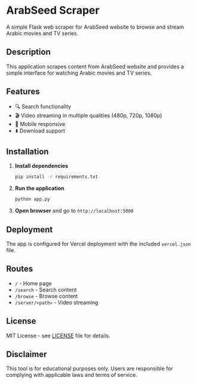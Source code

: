# ArabSeed Scraper

A simple Flask web scraper for ArabSeed website to browse and stream Arabic movies and TV series.

## Description

This application scrapes content from ArabSeed website and provides a simple interface for watching Arabic movies and TV series.

## Features

- 🔍 Search functionality
- 🎬 Video streaming in multiple qualities (480p, 720p, 1080p)
- 📱 Mobile responsive
- ⬇️ Download support

## Installation

1. **Install dependencies**
   ```bash
   pip install -r requirements.txt
   ```

2. **Run the application**
   ```bash
   python app.py
   ```

3. **Open browser** and go to `http://localhost:5000`

## Deployment

The app is configured for Vercel deployment with the included `vercel.json` file.

## Routes

- `/` - Home page
- `/search` - Search content
- `/browse` - Browse content
- `/server/<path>` - Video streaming

## License

MIT License - see [LICENSE](LICENSE) file for details.

## Disclaimer

This tool is for educational purposes only. Users are responsible for complying with applicable laws and terms of service.